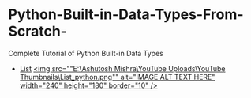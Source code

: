 # Python-Built-in-Data-Types-From-Scratch-
Complete Tutorial of Python Built-in Data Types 

* [List](https://youtu.be/VepHZCemM-M)
<a href="[http://www.youtube.com/watch?feature=player_embedded&v=YOUTUBE_VIDEO_ID_HERE](https://youtu.be/VepHZCemM-M)
" target="_blank"><img src=""E:\Ashutosh Mishra\YouTube Uploads\YouTube Thumbnails\List_python.png"" 
alt="IMAGE ALT TEXT HERE" width="240" height="180" border="10" /></a>
